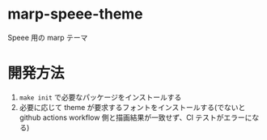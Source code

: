 # marp-speee-theme

Speee 用の marp テーマ

# 開発方法

1. `make init` で必要なパッケージをインストールする
1. 必要に応じて theme が要求するフォントをインストールする(でないと github actions workflow 側と描画結果が一致せず、CI テストがエラーになる)
